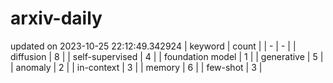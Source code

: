 # arxiv-daily
updated on 2023-10-25 22:12:49.342924
| keyword | count |
| - | - |
| diffusion | 8 |
| self-supervised | 4 |
| foundation model | 1 |
| generative | 5 |
| anomaly | 2 |
| in-context | 3 |
| memory | 6 |
| few-shot | 3 |

